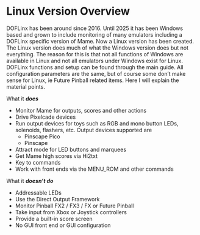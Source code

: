 # Linux Version Overview

DOFLinx has been around since 2016.  Until 2025 it has been Windows based and grown to include monitoring of many emulators including a DOFLinx specific version of Mame.  Now a Linux version has been created.  The Linux version does much of what the Windows version does but not everything.  The reason for this is that not all functions of Windows are available in Linux and not all emulators under Windows exist for Linux.
DOFLinx functions and setup can be found through the main guide.  All configuration parameters are the same, but of course some don’t make sense for Linux, ie Future Pinball related items.  Here I will explain the material points.

What it _**does**_
-	Monitor Mame for outputs, scores and other actions
-	Drive Pixelcade devices
-	Run output devices for toys such as RGB and mono button LEDs, solenoids, flashers, etc.  Output devices supported are
    -	Pinscape Pico
    -	Pinscape
-	Attract mode for LED buttons and marquees
-	Get Mame high scores via Hi2txt
-	Key to commands
-	Work with front ends via the MENU_ROM and other commands

What it _**doesn’t do**_
-	Addressable LEDs
-	Use the Direct Output Framework
-	Monitor Pinball FX2 / FX3 / FX or Future Pinball
-	Take input from Xbox or Joystick controllers
-	Provide a built-in score screen
-	No GUI front end or GUI configuration
